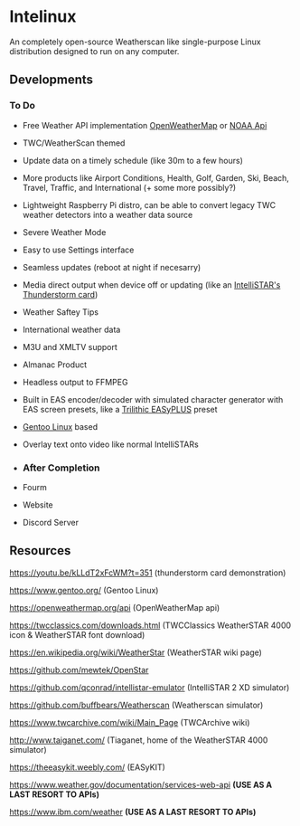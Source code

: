 # Intelinux
An completely open-source Weatherscan like single-purpose Linux distribution designed to run on any computer.

## Developments
### To Do
* Free Weather API implementation [OpenWeatherMap](https://openweathermap.org/api) or [NOAA Api](https://www.weather.gov/documentation/services-web-api)
* TWC/WeatherScan themed
* Update data on a timely schedule (like 30m to a few hours)
* More products like Airport Conditions, Health, Golf, Garden, Ski, Beach, Travel, Traffic, and International (+ some more possibly?)
* Lightweight Raspberry Pi distro, can be able to convert legacy TWC weather detectors into a weather data source
* Severe Weather Mode
* Easy to use Settings interface
* Seamless updates (reboot at night if necesarry)
* Media direct output when device off or updating (like an [IntelliSTAR's Thunderstorm card](https://youtu.be/kLLdT2xFcWM?t=351))
* Weather Saftey Tips
* International weather data
* M3U and XMLTV support
* Almanac Product
* Headless output to FFMPEG
* Built in EAS encoder/decoder with simulated character generator with EAS screen presets, like a [Trilithic EASyPLUS](https://emergencyalertsystem.fandom.com/wiki/Trilithic_EASyPLUS/EASyCAST/EASyIPTV_Screen) preset
* [Gentoo Linux](https://www.gentoo.org/) based
* Overlay text onto video like normal IntelliSTARs

* ### After Completion
* Fourm 
* Website 
* Discord Server

## Resources
https://youtu.be/kLLdT2xFcWM?t=351 (thunderstorm card demonstration)

https://www.gentoo.org/ (Gentoo Linux)

https://openweathermap.org/api (OpenWeatherMap api)

https://twcclassics.com/downloads.html (TWCClassics WeatherSTAR 4000 icon & WeatherSTAR font download)

https://en.wikipedia.org/wiki/WeatherStar (WeatherSTAR wiki page)

https://github.com/mewtek/OpenStar 

https://github.com/qconrad/intellistar-emulator (IntelliSTAR 2 XD simulator)

https://github.com/buffbears/Weatherscan (Weatherscan simulator)

https://www.twcarchive.com/wiki/Main_Page (TWCArchive wiki)

http://www.taiganet.com/ (Tiaganet, home of the WeatherSTAR 4000 simulator)

https://theeasykit.weebly.com/ (EASyKIT)

https://www.weather.gov/documentation/services-web-api **(USE AS A LAST RESORT TO APIs)**

https://www.ibm.com/weather **(USE AS A LAST RESORT TO APIs)**
